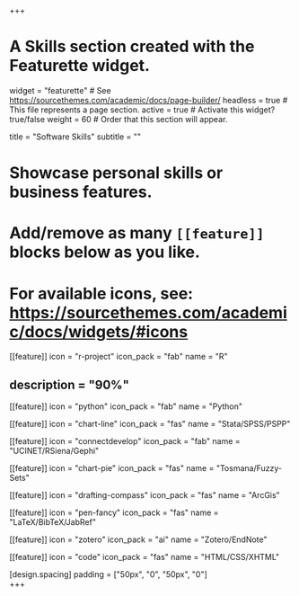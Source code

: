 +++
# A Skills section created with the Featurette widget.
widget = "featurette"  # See https://sourcethemes.com/academic/docs/page-builder/
headless = true  # This file represents a page section.
active = true  # Activate this widget? true/false
weight = 60  # Order that this section will appear.

title = "Software Skills"
subtitle = ""

# Showcase personal skills or business features.
# 
# Add/remove as many `[[feature]]` blocks below as you like.
# 
# For available icons, see: https://sourcethemes.com/academic/docs/widgets/#icons

[[feature]]
  icon = "r-project"
  icon_pack = "fab"
  name = "R"
  ## description = "90%"
  
[[feature]]
  icon = "python"
  icon_pack = "fab"
  name = "Python"
  
[[feature]]
  icon = "chart-line"
  icon_pack = "fas"
  name = "Stata/SPSS/PSPP"
  
[[feature]]
  icon = "connectdevelop"
  icon_pack = "fab"
  name = "UCINET/RSiena/Gephi"

[[feature]]
  icon = "chart-pie"
  icon_pack = "fas"
  name = "Tosmana/Fuzzy-Sets"

[[feature]]
  icon = "drafting-compass"
  icon_pack = "fas"
  name = "ArcGis"

[[feature]]
  icon = "pen-fancy"
  icon_pack = "fas"
  name = "LaTeX/BibTeX/JabRef"

[[feature]]
  icon = "zotero"
  icon_pack = "ai"
  name = "Zotero/EndNote"

[[feature]]
  icon = "code"
  icon_pack = "fas"
  name = "HTML/CSS/XHTML"

[design.spacing]
  padding = ["50px", "0", "50px", "0"]  
+++
